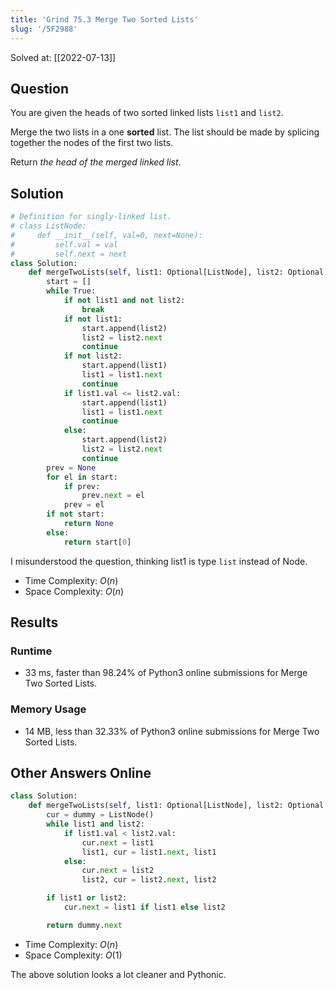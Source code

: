 ```yaml
---
title: 'Grind 75.3 Merge Two Sorted Lists'
slug: '/5F2988'
---
```


Solved at: [[2022-07-13]]

## Question

You are given the heads of two sorted linked lists `list1` and `list2`.

Merge the two lists in a one **sorted** list. The list should be made by splicing together the nodes of the first two lists.

Return _the head of the merged linked list_.

## Solution

```python
# Definition for singly-linked list.
# class ListNode:
#     def __init__(self, val=0, next=None):
#         self.val = val
#         self.next = next
class Solution:
    def mergeTwoLists(self, list1: Optional[ListNode], list2: Optional[ListNode]) -> Optional[ListNode]:
        start = []
        while True:
            if not list1 and not list2:
                break
            if not list1:
                start.append(list2)
                list2 = list2.next
                continue
            if not list2:
                start.append(list1)
                list1 = list1.next
                continue
            if list1.val <= list2.val:
                start.append(list1)
                list1 = list1.next
                continue
            else:
                start.append(list2)
                list2 = list2.next
                continue
        prev = None
        for el in start:
            if prev:
                prev.next = el
            prev = el
        if not start:
            return None
        else:
            return start[0]


```

I misunderstood the question, thinking list1 is type `list` instead of Node.

- Time Complexity: $O(n)$
- Space Complexity: $O(n)$

## Results

### Runtime

- 33 ms, faster than 98.24% of Python3 online submissions for Merge Two Sorted Lists.

### Memory Usage

- 14 MB, less than 32.33% of Python3 online submissions for Merge Two Sorted Lists.

## Other Answers Online

```python
class Solution:
    def mergeTwoLists(self, list1: Optional[ListNode], list2: Optional[ListNode]) -> Optional[ListNode]:
        cur = dummy = ListNode()
        while list1 and list2:
            if list1.val < list2.val:
                cur.next = list1
                list1, cur = list1.next, list1
            else:
                cur.next = list2
                list2, cur = list2.next, list2

        if list1 or list2:
            cur.next = list1 if list1 else list2

        return dummy.next
```

- Time Complexity: $O(n)$
- Space Complexity: $O(1)$

The above solution looks a lot cleaner and Pythonic.
